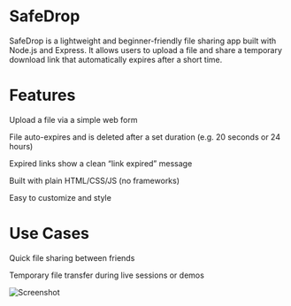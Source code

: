 # SafeDrop
SafeDrop is a lightweight and beginner-friendly file sharing app built with Node.js and Express. It allows users to upload a file and share a temporary download link that automatically expires after a short time.

# Features
 Upload a file via a simple web form

 File auto-expires and is deleted after a set duration (e.g. 20 seconds or 24 hours)

 Expired links show a clean “link expired” message

 Built with plain HTML/CSS/JS (no frameworks)

 Easy to customize and style

# Use Cases
Quick file sharing between friends

Temporary file transfer during live sessions or demos

![Screenshot](results/Index.jpg)

